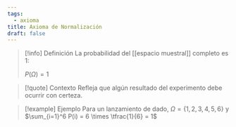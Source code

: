 ```yaml
---
tags:
  - axioma
title: Axioma de Normalización
draft: false
---
```

> [!info] Definición
> La probabilidad del [[espacio muestral]] completo es 1:
> 
> $P(\Omega) = 1$

> [!quote] Contexto
> Refleja que algún resultado del experimento debe ocurrir con certeza.  

> [!example] Ejemplo
> Para un lanzamiento de dado, $\Omega = \{1,2,3,4,5,6\}$ y $\sum_{i=1}^6 P(i) = 6 \times \tfrac{1}{6} = 1$

